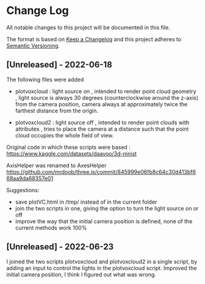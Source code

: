 
# Change Log

All notable changes to this project will be documented in this file.
 
The format is based on [Keep a Changelog](http://keepachangelog.com/)
and this project adheres to [Semantic Versioning](http://semver.org/).
 
## [Unreleased] - 2022-06-18
  
The following files were added

- plotvoxcloud : light source on , intended to render point cloud geometry , light source is always 30 degrees (counterclockwise around the z-axis) from the camera position, camera always at approximately twice the farthest distance from the origin. 

- plotvoxcloud2 : light source off , intended to render point clouds with attributes , tries to place the camera at a distance such that the point cloud occupies the whole field of view.

Original code in which these scripts were based : https://www.kaggle.com/datasets/daavoo/3d-mnist

AxisHelper was renamed to AxesHelper https://github.com/mrdoob/three.js/commit/845999e06fb8c64c30d413bf668aa9da68357e01

Suggestions:
- save plotVC.html in /tmp/ instead of in the current folder
- join the two scripts in one, giving the option to turn the light source on or off
- improve the way that the initial camera position is defined, none of the current methods work 100%

## [Unreleased] - 2022-06-23

I joined the two scripts plotvoxcloud and plotvoxcloud2 in a single script, by adding an input to control the lights in the plotvoxcloud script.
Improved the initial camera position, I think I figured out what was wrong.